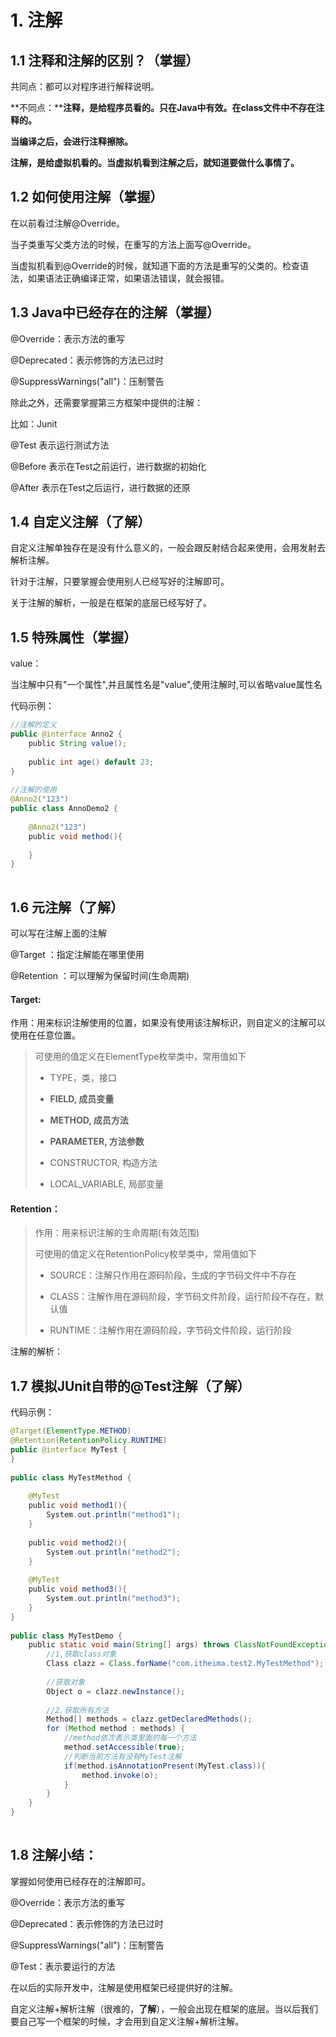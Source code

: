 # 1. 注解

## 1.1 注释和注解的区别？（掌握）

共同点：都可以对程序进行解释说明。

**不同点：****注释，是给程序员看的。只在Java中有效。在class文件中不存在注释的。**

**当编译之后，会进行注释擦除。**

**注解，是给虚拟机看的。当虚拟机看到注解之后，就知道要做什么事情了。**

## 1.2 如何使用注解（掌握）

在以前看过注解@Override。

当子类重写父类方法的时候，在重写的方法上面写@Override。

当虚拟机看到@Override的时候，就知道下面的方法是重写的父类的。检查语法，如果语法正确编译正常，如果语法错误，就会报错。

## 1.3 Java中已经存在的注解（掌握）

@Override：表示方法的重写

@Deprecated：表示修饰的方法已过时

@SuppressWarnings("all")：压制警告

除此之外，还需要掌握第三方框架中提供的注解：

比如：Junit

@Test 表示运行测试方法

@Before 表示在Test之前运行，进行数据的初始化

@After 表示在Test之后运行，进行数据的还原

## 1.4 自定义注解（了解）

自定义注解单独存在是没有什么意义的，一般会跟反射结合起来使用，会用发射去解析注解。

针对于注解，只要掌握会使用别人已经写好的注解即可。

关于注解的解析，一般是在框架的底层已经写好了。

## 1.5 特殊属性（掌握）

value：

当注解中只有"一个属性",并且属性名是"value",使用注解时,可以省略value属性名

代码示例：

```java
//注解的定义
public @interface Anno2 {
    public String value();
​
    public int age() default 23;
}
​
//注解的使用
@Anno2("123")
public class AnnoDemo2 {
​
    @Anno2("123")
    public void method(){
​
    }
}
```

![](data:image/gif;base64,R0lGODlhAQABAPABAP///wAAACH5BAEKAAAALAAAAAABAAEAAAICRAEAOw== "点击并拖拽以移动")

## 1.6 元注解（了解）

可以写在注解上面的注解

@Target ：指定注解能在哪里使用

@Retention ：可以理解为保留时间(生命周期)

#### Target:

作用：用来标识注解使用的位置，如果没有使用该注解标识，则自定义的注解可以使用在任意位置。

> 可使用的值定义在ElementType枚举类中，常用值如下
> 
> - TYPE，类，接口
>     
> - **FIELD, 成员变量**
>     
> - **METHOD, 成员方法**
>     
> - **PARAMETER, 方法参数**
>     
> - CONSTRUCTOR, 构造方法
>     
> - LOCAL_VARIABLE, 局部变量
>     

#### Retention：

> 作用：用来标识注解的生命周期(有效范围)
> 
> 可使用的值定义在RetentionPolicy枚举类中，常用值如下
> 
> - SOURCE：注解只作用在源码阶段，生成的字节码文件中不存在
>     
> - CLASS：注解作用在源码阶段，字节码文件阶段，运行阶段不存在，默认值
>     
> - RUNTIME：注解作用在源码阶段，字节码文件阶段，运行阶段
>     

注解的解析：

## 1.7 模拟JUnit自带的@Test注解（了解）

代码示例：

```java
@Target(ElementType.METHOD)
@Retention(RetentionPolicy.RUNTIME)
public @interface MyTest {
}
​
public class MyTestMethod {
​
    @MyTest
    public void method1(){
        System.out.println("method1");
    }
​
    public void method2(){
        System.out.println("method2");
    }
​
    @MyTest
    public void method3(){
        System.out.println("method3");
    }
}
​
public class MyTestDemo {
    public static void main(String[] args) throws ClassNotFoundException, IllegalAccessException, InstantiationException, InvocationTargetException {
        //1,获取class对象
        Class clazz = Class.forName("com.itheima.test2.MyTestMethod");
​
        //获取对象
        Object o = clazz.newInstance();
​
        //2.获取所有方法
        Method[] methods = clazz.getDeclaredMethods();
        for (Method method : methods) {
            //method依次表示类里面的每一个方法
            method.setAccessible(true);
            //判断当前方法有没有MyTest注解
            if(method.isAnnotationPresent(MyTest.class)){
                method.invoke(o);
            }
        }
    }
}
```

![](data:image/gif;base64,R0lGODlhAQABAPABAP///wAAACH5BAEKAAAALAAAAAABAAEAAAICRAEAOw== "点击并拖拽以移动")

## 1.8 注解小结：

掌握如何使用已经存在的注解即可。

@Override：表示方法的重写

@Deprecated：表示修饰的方法已过时

@SuppressWarnings("all")：压制警告

@Test：表示要运行的方法

在以后的实际开发中，注解是使用框架已经提供好的注解。

自定义注解+解析注解（很难的，**了解**），一般会出现在框架的底层。当以后我们要自己写一个框架的时候，才会用到自定义注解+解析注解。

​